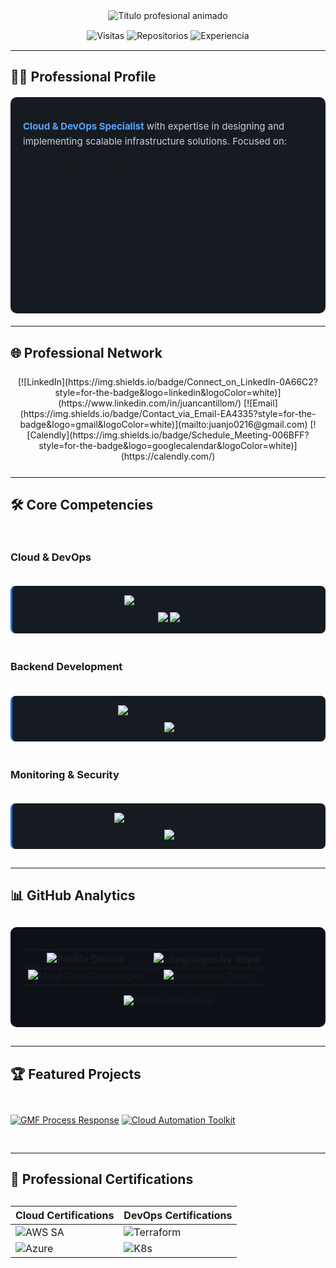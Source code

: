 <div align="center">
  <!-- Banner animado con tipografía mejorada -->
  <img src="https://readme-typing-svg.demolab.com?font=Fira+Code&weight=700&size=28&duration=3500&pause=800&color=58A6FF&background=0D111700&center=true&vCenter=true&width=700&lines=Juan+Cantillo;DevOps+Architect+%7C+Cloud+Solutions+Engineer;Infrastructure+as+Code+Specialist+%7C+SRE" alt="Título profesional animado" />
  
  <!-- Badges de métricas con diseño mejorado -->
  <div style="margin: 15px 0;">
    <img src="https://custom-icon-badges.demolab.com/badge/Profile_Views-{count}-1e6feb?style=for-the-badge&logo=eye" alt="Visitas" />
    <img src="https://custom-icon-badges.demolab.com/badge/Repositories-{count}-1e6feb?style=for-the-badge&logo=repo" alt="Repositorios" />
    <img src="https://custom-icon-badges.demolab.com/badge/Years_Coding-5+-1e6feb?style=for-the-badge&logo=calendar" alt="Experiencia" />
  </div>
</div>

---

## 👨‍💻 Professional Profile

<div style="background: #161B22; padding: 20px; border-radius: 10px; margin: 20px 0;">
  <p style="font-size: 15px; line-height: 1.6; color: #C9D1D9;">
    <strong style="color: #58A6FF;">Cloud & DevOps Specialist</strong> with expertise in designing and implementing scalable infrastructure solutions. Focused on:
    
    <ul style="color: #C9D1D9;">
      <li>🏗️ Building <strong>resilient cloud architectures</strong> on AWS/Azure</li>
      <li>⚡ Automating <strong>CI/CD pipelines</strong> for efficient deployments</li>
      <li>🔒 Implementing <strong>security best practices</strong> in infrastructure</li>
      <li>📈 Optimizing <strong>system performance</strong> and reliability</li>
    </ul>
    
    Passionate about transforming development workflows through <strong>Infrastructure as Code</strong> and <strong>DevOps methodologies</strong>.
  </p>
</div>

---

## 🌐 Professional Network

<div align="center" style="margin: 25px 0;">
  [![LinkedIn](https://img.shields.io/badge/Connect_on_LinkedIn-0A66C2?style=for-the-badge&logo=linkedin&logoColor=white)](https://www.linkedin.com/in/juancantillom/)
  [![Email](https://img.shields.io/badge/Contact_via_Email-EA4335?style=for-the-badge&logo=gmail&logoColor=white)](mailto:juanjo0216@gmail.com)
  [![Calendly](https://img.shields.io/badge/Schedule_Meeting-006BFF?style=for-the-badge&logo=googlecalendar&logoColor=white)](https://calendly.com/)
</div>

---

## 🛠️ Core Competencies

<div style="display: grid; grid-template-columns: repeat(auto-fit, minmax(300px, 1fr)); gap: 20px; margin: 30px 0;">

### **Cloud & DevOps**
<div style="background: #161B22; padding: 15px; border-radius: 8px; border-left: 3px solid #1e6feb;">
  <div style="display: flex; flex-wrap: wrap; gap: 10px; justify-content: center;">
    <img src="https://skillicons.dev/icons?i=aws,azure,terraform,kubernetes,docker,ansible,jenkins,githubactions" alt="Cloud technologies" />
  </div>
  <div style="margin-top: 10px; text-align: center;">
    <img src="https://img.shields.io/badge/Cloud_Architecture-Expert-important?style=flat-square" />
    <img src="https://img.shields.io/badge/IaC-Specialist-blueviolet?style=flat-square" />
  </div>
</div>

### **Backend Development**
<div style="background: #161B22; padding: 15px; border-radius: 8px; border-left: 3px solid #1e6feb;">
  <div style="display: flex; flex-wrap: wrap; gap: 10px; justify-content: center;">
    <img src="https://skillicons.dev/icons?i=python,go,flask,fastapi,graphql,postgresql,mongodb,redis" alt="Backend technologies" />
  </div>
  <div style="margin-top: 10px; text-align: center;">
    <img src="https://img.shields.io/badge/API_Development-Expert-informational?style=flat-square" />
  </div>
</div>

### **Monitoring & Security**
<div style="background: #161B22; padding: 15px; border-radius: 8px; border-left: 3px solid #1e6feb;">
  <div style="display: flex; flex-wrap: wrap; gap: 10px; justify-content: center;">
    <img src="https://skillicons.dev/icons?i=prometheus,grafana,linux,nginx" alt="Monitoring technologies" />
  </div>
  <div style="margin-top: 10px; text-align: center;">
    <img src="https://img.shields.io/badge/DevSecOps-Certified-success?style=flat-square" />
  </div>
</div>

</div>

---

## 📊 GitHub Analytics

<div style="background: #0D1117; padding: 20px; border-radius: 10px; margin: 30px 0;">

<div align="center">

| ![Profile Details](https://github-profile-summary-cards.vercel.app/api/cards/profile-details?username=jcantillom&theme=github_dark) | ![Languages by Repo](https://github-profile-summary-cards.vercel.app/api/cards/repos-per-language?username=jcantillom&theme=github_dark) |
|:-:|:-:|
| ![Most Used Languages](https://github-profile-summary-cards.vercel.app/api/cards/most-commit-language?username=jcantillom&theme=github_dark) | ![Productive Time](https://github-profile-summary-cards.vercel.app/api/cards/productive-time?username=jcantillom&theme=github_dark) |

![Contribution Graph](https://github-readme-activity-graph.vercel.app/graph?username=jcantillom&theme=github-dark&hide_border=true&area=true&point=58A6FF&line=1F6FEB&custom_title=CONTRIBUTION+ACTIVITY)

</div>

</div>

---

## 🏆 Featured Projects

<div style="display: grid; grid-template-columns: repeat(auto-fit, minmax(350px, 1fr)); gap: 20px; margin: 30px 0;">

[![GMF Process Response](https://github-readme-stats.vercel.app/api/pin/?username=jcantillom&repo=gmf_process_response&theme=dark&show_owner=true&bg_color=161B22&border_color=1F6FEB&title_color=58A6FF)](https://github.com/jcantillom/gmf_process_response)
[![Cloud Automation Toolkit](https://github-readme-stats.vercel.app/api/pin/?username=jcantillom&repo=terraform-aws-hcis&theme=dark&show_owner=true&bg_color=161B22&border_color=1F6FEB&title_color=58A6FF)](https://github.com/jcantillom/terraform-aws-hcis)

</div>

---

## 🏅 Professional Certifications

<div align="center" style="margin: 30px 0;">

| Cloud Certifications | DevOps Certifications |
|----------------------|-----------------------|
| ![AWS SA](https://img.shields.io/badge/AWS-Solutions_Architect-FF9900?style=for-the-badge&logo=amazonaws) | ![Terraform](https://img.shields.io/badge/Hashicorp-Certified-7B42BC?style=for-the-badge&logo=terraform) |
| ![Azure](https://img.shields.io/badge/Microsoft-Azure_Expert-0078D4?style=for-the-badge&logo=microsoftazure) | ![K8s](https://img.shields.io/badge/CNCF-CKA_Certified-326CE5?style=for-the-badge&logo=kubernetes) |

</div>